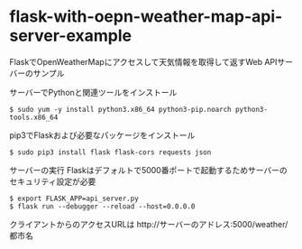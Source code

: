 # flask-with-oepn-weather-map-api-server-example
FlaskでOpenWeatherMapにアクセスして天気情報を取得して返すWeb APIサーバーのサンプル

サーバーでPythonと関連ツールをインストール

```
$ sudo yum -y install python3.x86_64 python3-pip.noarch python3-tools.x86_64
```

pip3でFlaskおよび必要なパッケージをインストール

```
$ sudo pip3 install flask flask-cors requests json
```

サーバーの実行
Flaskはデフォルトで5000番ポートで起動するためサーバーのセキュリティ設定が必要

```
$ export FLASK_APP=api_server.py
$ flask run --debugger --reload --host=0.0.0.0
```

クライアントからのアクセスURLは
http://サーバーのアドレス:5000/weather/都市名
